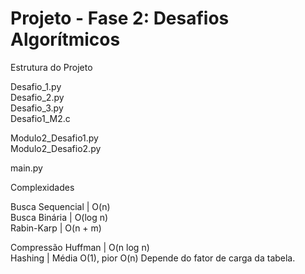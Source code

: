 # Projeto - Fase 2: Desafios Algorítmicos


 Estrutura do Projeto
 
 Desafio_1.py              
 Desafio_2.py              
 Desafio_3.py              
 Desafio1_M2.c             

 Modulo2_Desafio1.py       
 Modulo2_Desafio2.py       

 main.py    


Complexidades

                    
Busca Sequencial    | O(n)                    
Busca Binária       | O(log n)                
Rabin-Karp          | O(n + m)  


Compressão Huffman	| O(n log n)	
Hashing            |	Média O(1), pior O(n)	Depende do fator de carga da tabela.

